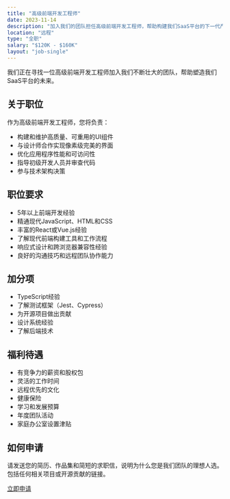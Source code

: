 ```yaml
---
title: "高级前端开发工程师"
date: 2023-11-14
description: "加入我们的团队担任高级前端开发工程师，帮助构建我们SaaS平台的下一代产品"
location: "远程"
type: "全职"
salary: "$120K - $160K"
layout: "job-single"
---
```


我们正在寻找一位高级前端开发工程师加入我们不断壮大的团队，帮助塑造我们SaaS平台的未来。

## 关于职位

作为高级前端开发工程师，您将负责：

- 构建和维护高质量、可重用的UI组件
- 与设计师合作实现像素级完美的界面
- 优化应用程序性能和可访问性
- 指导初级开发人员并审查代码
- 参与技术架构决策

## 职位要求

- 5年以上前端开发经验
- 精通现代JavaScript、HTML和CSS
- 丰富的React或Vue.js经验
- 了解现代前端构建工具和工作流程
- 响应式设计和跨浏览器兼容性经验
- 良好的沟通技巧和远程团队协作能力

## 加分项

- TypeScript经验
- 了解测试框架（Jest、Cypress）
- 为开源项目做出贡献
- 设计系统经验
- 了解后端技术

## 福利待遇

- 有竞争力的薪资和股权包
- 灵活的工作时间
- 远程优先的文化
- 健康保险
- 学习和发展预算
- 年度团队活动
- 家庭办公室设置津贴

## 如何申请

请发送您的简历、作品集和简短的求职信，说明为什么您是我们团队的理想人选。包括任何相关项目或开源贡献的链接。

[立即申请](mailto:careers@example.com)
